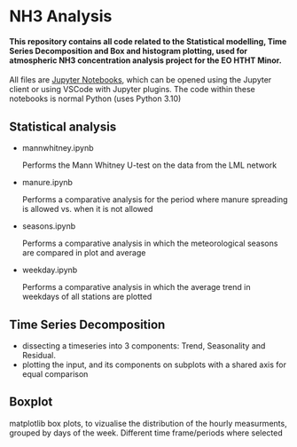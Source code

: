 # NH3 Analysis
#### This repository contains all code related to the Statistical modelling, Time Series Decomposition and Box and histogram plotting, used for atmospheric NH3 concentration analysis project for the EO HTHT Minor.   

All files are [Jupyter Notebooks](https://jupyter.org/), which can be opened using the Jupyter client or using VSCode with Jupyter plugins. The code within these notebooks is normal Python (uses Python 3.10)

## Statistical analysis
- mannwhitney.ipynb
    
    Performs the Mann Whitney U-test on the data from the LML network
- manure.ipynb
  
  Performs a comparative analysis for the period where manure spreading is allowed vs. when it is not allowed
- seasons.ipynb
  
  Performs a comparative analysis in which the meteorological seasons are compared in plot and average
- weekday.ipynb
  
  Performs a comparative analysis in which the average trend in weekdays of all stations are plotted
  
  
## Time Series Decomposition

- dissecting a timeseries into 3 components: Trend, Seasonality and Residual. 
- plotting the input, and its components on subplots with a shared axis for equal comparison 

## Boxplot

matplotlib box plots, to vizualise the distribution of the hourly measurments, grouped by days of the week.
Different time frame/periods where selected

